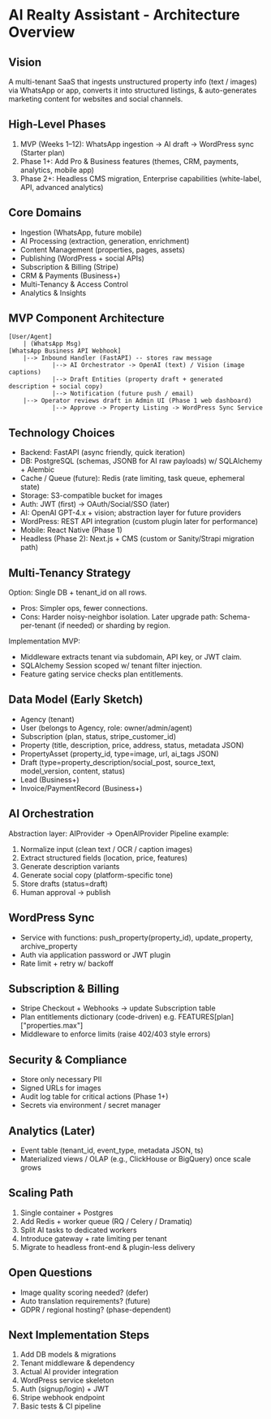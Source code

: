 # AI Realty Assistant - Architecture Overview

## Vision
A multi-tenant SaaS that ingests unstructured property info (text / images) via WhatsApp or app, converts it into structured listings, & auto-generates marketing content for websites and social channels.

## High-Level Phases
1. MVP (Weeks 1–12): WhatsApp ingestion -> AI draft -> WordPress sync (Starter plan)
2. Phase 1+: Add Pro & Business features (themes, CRM, payments, analytics, mobile app)
3. Phase 2+: Headless CMS migration, Enterprise capabilities (white-label, API, advanced analytics)

## Core Domains
- Ingestion (WhatsApp, future mobile)
- AI Processing (extraction, generation, enrichment)
- Content Management (properties, pages, assets)
- Publishing (WordPress + social APIs)
- Subscription & Billing (Stripe)
- CRM & Payments (Business+)
- Multi-Tenancy & Access Control
- Analytics & Insights

## MVP Component Architecture
```
[User/Agent]
    | (WhatsApp Msg)
[WhatsApp Business API Webhook]
    |--> Inbound Handler (FastAPI) -- stores raw message
            |--> AI Orchestrator -> OpenAI (text) / Vision (image captions)
            |--> Draft Entities (property draft + generated description + social copy)
            |--> Notification (future push / email)
    |--> Operator reviews draft in Admin UI (Phase 1 web dashboard)
            |--> Approve -> Property Listing -> WordPress Sync Service
```

## Technology Choices
- Backend: FastAPI (async friendly, quick iteration)
- DB: PostgreSQL (schemas, JSONB for AI raw payloads) w/ SQLAlchemy + Alembic
- Cache / Queue (future): Redis (rate limiting, task queue, ephemeral state)
- Storage: S3-compatible bucket for images
- Auth: JWT (first) -> OAuth/Social/SSO (later)
- AI: OpenAI GPT-4.x + vision; abstraction layer for future providers
- WordPress: REST API integration (custom plugin later for performance)
- Mobile: React Native (Phase 1)
- Headless (Phase 2): Next.js + CMS (custom or Sanity/Strapi migration path)

## Multi-Tenancy Strategy
Option: Single DB + tenant_id on all rows.
- Pros: Simpler ops, fewer connections.
- Cons: Harder noisy-neighbor isolation.
Later upgrade path: Schema-per-tenant (if needed) or sharding by region.

Implementation MVP:
- Middleware extracts tenant via subdomain, API key, or JWT claim.
- SQLAlchemy Session scoped w/ tenant filter injection.
- Feature gating service checks plan entitlements.

## Data Model (Early Sketch)
- Agency (tenant)
- User (belongs to Agency, role: owner/admin/agent)
- Subscription (plan, status, stripe_customer_id)
- Property (title, description, price, address, status, metadata JSON)
- PropertyAsset (property_id, type=image, url, ai_tags JSON)
- Draft (type=property_description/social_post, source_text, model_version, content, status)
- Lead (Business+)
- Invoice/PaymentRecord (Business+)

## AI Orchestration
Abstraction layer: AIProvider -> OpenAIProvider
Pipeline example:
1. Normalize input (clean text / OCR / caption images)
2. Extract structured fields (location, price, features)
3. Generate description variants
4. Generate social copy (platform-specific tone)
5. Store drafts (status=draft)
6. Human approval -> publish

## WordPress Sync
- Service with functions: push_property(property_id), update_property, archive_property
- Auth via application password or JWT plugin
- Rate limit + retry w/ backoff

## Subscription & Billing
- Stripe Checkout + Webhooks -> update Subscription table
- Plan entitlements dictionary (code-driven) e.g. FEATURES[plan]["properties.max"]
- Middleware to enforce limits (raise 402/403 style errors)

## Security & Compliance
- Store only necessary PII
- Signed URLs for images
- Audit log table for critical actions (Phase 1+)
- Secrets via environment / secret manager

## Analytics (Later)
- Event table (tenant_id, event_type, metadata JSON, ts)
- Materialized views / OLAP (e.g., ClickHouse or BigQuery) once scale grows

## Scaling Path
1. Single container + Postgres
2. Add Redis + worker queue (RQ / Celery / Dramatiq)
3. Split AI tasks to dedicated workers
4. Introduce gateway + rate limiting per tenant
5. Migrate to headless front-end & plugin-less delivery

## Open Questions
- Image quality scoring needed? (defer)
- Auto translation requirements? (future) 
- GDPR / regional hosting? (phase-dependent)

## Next Implementation Steps
1. Add DB models & migrations
2. Tenant middleware & dependency
3. Actual AI provider integration
4. WordPress service skeleton
5. Auth (signup/login) + JWT
6. Stripe webhook endpoint
7. Basic tests & CI pipeline
